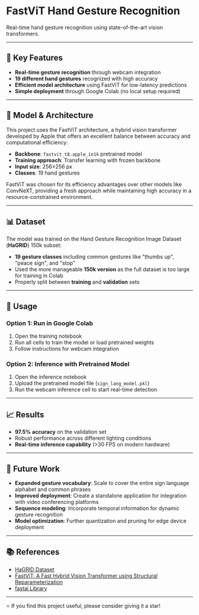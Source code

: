 # FastViT Hand Gesture Recognition

Real-time hand gesture recognition using state-of-the-art vision transformers.

---

## 🔑 Key Features

- **Real-time gesture recognition** through webcam integration  
- **19 different hand gestures** recognized with high accuracy  
- **Efficient model architecture** using FastViT for low-latency predictions  
- **Simple deployment** through Google Colab (no local setup required)  

---

## 🧠 Model & Architecture

This project uses the FastViT architecture, a hybrid vision transformer developed by Apple that offers an excellent balance between accuracy and computational efficiency:

- **Backbone**: `fastvit_t8.apple_in1k` pretrained model  
- **Training approach**: Transfer learning with frozen backbone  
- **Input size**: 256×256 px  
- **Classes**: 19 hand gestures  

FastViT was chosen for its efficiency advantages over other models like ConvNeXT, providing a fresh approach while maintaining high accuracy in a resource-constrained environment.

---

## 📊 Dataset

The model was trained on the Hand Gesture Recognition Image Dataset (**HaGRID**) 150k subset:

- **19 gesture classes** including common gestures like "thumbs up", "peace sign", and "stop"  
- Used the more manageable **150k version** as the full dataset is too large for training in Colab  
- Properly split between **training** and **validation** sets  

---

## 🚀 Usage

### Option 1: Run in Google Colab

1. Open the training notebook  
2. Run all cells to train the model or load pretrained weights  
3. Follow instructions for webcam integration  

### Option 2: Inference with Pretrained Model

1. Open the inference notebook  
2. Upload the pretrained model file (`sign_lang_model.pkl`)  
3. Run the webcam inference cell to start real-time detection  

---

## 📈 Results

- **97.5% accuracy** on the validation set  
- Robust performance across different lighting conditions  
- **Real-time inference capability** (>30 FPS on modern hardware)  

---

## 🔮 Future Work

- **Expanded gesture vocabulary**: Scale to cover the entire sign language alphabet and common phrases  
- **Improved deployment**: Create a standalone application for integration with video conferencing platforms  
- **Sequence modeling**: Incorporate temporal information for dynamic gesture recognition  
- **Model optimization**: Further quantization and pruning for edge device deployment  

---

## 📚 References

- [HaGRID Dataset](https://example.com/hagrid)  
- [FastViT: A Fast Hybrid Vision Transformer using Structural Reparameterization](https://example.com/fastvit)  
- [fastai Library](https://www.fast.ai/)  

---

⭐ If you find this project useful, please consider giving it a star!  
